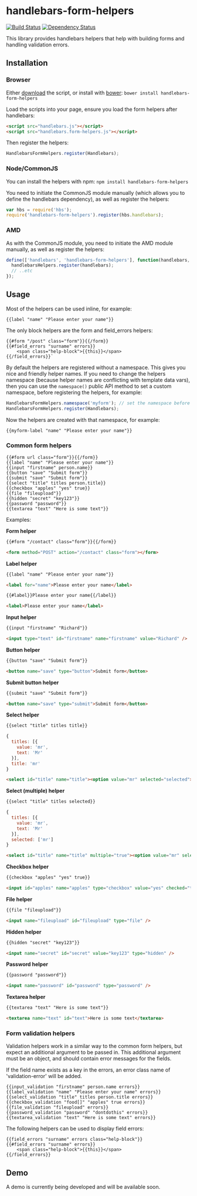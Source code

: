 # handlebars-form-helpers

[![Build Status](https://travis-ci.org/badsyntax/handlebars-form-helpers.png?branch=master)](https://travis-ci.org/badsyntax/handlebars-form-helpers)
[![Dependency Status](https://gemnasium.com/badsyntax/handlebars-form-helpers.png)](https://gemnasium.com/badsyntax/handlebars-form-helpers)

This library provides handlebars helpers that help with building forms and handling validation errors.

## Installation

### Browser

Either [download](https://raw.github.com/badsyntax/handlebars-form-helpers/master/dist/handlebars.form-helpers.min.js) the
script, or install with [bower](http://bower.io/): `bower install handlebars-form-helpers`

Load the scripts into your page, ensure you load the form helpers after handlebars:
```html
<script src="handlebars.js"></script>
<script src="handlebars.form-helpers.js"></script>
```
Then register the helpers:

```javascript
HandlebarsFormHelpers.register(Handlebars);
```

### Node/CommonJS

You can install the helpers with npm: `npm install handlebars-form-helpers`

You need to initiate the CommonJS module manually (which allows you to define the handlebars
dependency), as well as register the helpers:

```javascript
var hbs = require('hbs');
require('handlebars-form-helpers').register(hbs.handlebars);
```

### AMD

As with the CommonJS module, you need to initiate the AMD module manually, as well as register the helpers:

```javascript
define(['handlebars', 'handlebars-form-helpers'], function(handlebars, handlebarsHelpers) {
  handlebarsHelpers.register(handlebars);
  // ..etc
});
```

## Usage

Most of the helpers can be used inline, for example:

```
{{label "name" "Please enter your name"}}
```

The only block helpers are the form and field_errors helpers:

```
{{#form "/post" class="form"}}{{/form}}
{{#field_errors "surname" errors}}
    <span class="help-block">{{this}}</span>
{{/field_errors}}`
```

By default the helpers are registered without a namespace. This gives you nice and friendly helper names. If you need to
change the helpers namespace (because helper names are conflicting with template data vars), then you can use
the `namespace()` public API method to set a custom namespace, before registering the helpers, for example:

```javascript
HandlebarsFormHelpers.namespace('myform'); // set the namespace before registering
HandlebarsFormHelpers.register(Handlebars);
```

Now the helpers are created with that namespace, for example:

```
{{myform-label "name" "Please enter your name"}}
```


### Common form helpers

```
{{#form url class="form"}}{{/form}}
{{label "name" "Please enter your name"}}
{{input "firstname" person.name}}
{{button "save" "Submit form"}}
{{submit "save" "Submit form"}}
{{select "title" titles person.title}}
{{checkbox "apples" "yes" true}}
{{file "fileupload"}}
{{hidden "secret" "key123"}}
{{password "password"}}
{{textarea "text" "Here is some text"}}
```

Examples:

**Form helper**
```html
{{#form "/contact" class="form"}}{{/form}}
```
```html
<form method="POST" action="/contact" class="form"></form>
```

**Label helper**
```html
{{label "name" "Please enter your name"}}
```
```html
<label for="name">Please enter your name</label>
```
```html
{{#label}}Please enter your name{{/label}}
```
```html
<label>Please enter your name</label>
```

**Input helper**
```html
{{input "firstname" "Richard"}}
```
```html
<input type="text" id="firstname" name="firstname" value="Richard" />
```

**Button helper**
```html
{{button "save" "Submit form"}}
```
```html
<button name="save" type="button">Submit form</button>
```

**Submit button helper**
```html
{{submit "save" "Submit form"}}
```
```html
<button name="save" type="submit">Submit form</button>
```

**Select helper**
```html
{{select "title" titles title}}
```
```javascript
{
  titles: [{
    value: 'mr',
    text: 'Mr'
  }],
  title: 'mr'
}
```
```html
<select id="title" name="title"><option value="mr" selected="selected">Mr</option></select>
```

**Select (multiple) helper**
```html
{{select "title" titles selected}}
```
```javascript
{
  titles: [{
    value: 'mr',
    text: 'Mr'
  }],
  selected: ['mr']
}
```
```html
<select id="title" name="title" multiple="true"><option value="mr" selected="selected">Mr</option></select>
```

**Checkbox helper**
```html
{{checkbox "apples" "yes" true}}
```
```html
<input id="apples" name="apples" type="checkbox" value="yes" checked="true" />
```

**File helper**
```html
{{file "fileupload"}}
```
```html
<input name="fileupload" id="fileupload" type="file" />
```

**Hidden helper**
```html
{{hidden "secret" "key123"}}
```
```html
<input name="secret" id="secret" value="key123" type="hidden" />
```

**Password helper**
```html
{{password "password"}}
```
```html
<input name="password" id="password" type="password" />
```

**Textarea helper**
```html
{{textarea "text" "Here is some text"}}
```
```html
<textarea name="text" id="text">Here is some text</textarea>
```


### Form validation helpers

Validation helpers work in a similar way to the common form helpers, but expect an additional argument
to be passed in. This additional argument must be an object, and should contain error messages for the fields.

If the field name exists as a key in the errors, an error class name of 'validation-error' will be added.

```
{{input_validation "firstname" person.name errors}}
{{label_validation "name" "Please enter your name" errors}}
{{select_validation "title" titles person.title errors}}
{{checkbox_validation "food[]" "apples" true errors}}
{{file_validation "fileupload" errors}}
{{password_validation "password" "dontdothis" errors}}
{{textarea_validation "text" "Here is some text" errors}}
```

The following helpers can be used to display field errors:

```
{{field_errors "surname" errors class="help-block"}}
{{#field_errors "surname" errors}}
    <span class="help-block">{{this}}</span>
{{/field_errors}}
```

## Demo

A demo is currently being developed and will be available soon.
